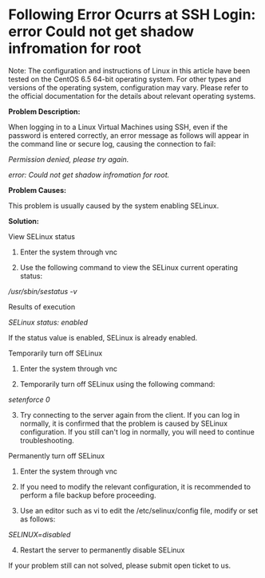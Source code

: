 # Following Error Ocurrs at SSH Login: error Could not get shadow infromation for root



Note: The configuration and instructions of Linux in this article have been tested on the CentOS 6.5 64-bit operating system. For other types and versions of the operating system, configuration may vary. Please refer to the official documentation for the details about relevant operating systems.



**Problem Description:**

When logging in to a Linux Virtual Machines using SSH, even if the password is entered correctly, an error message as follows will appear in the command line or secure log, causing the connection to fail:

*Permission denied, please try again.*

*error: Could not get shadow infromation for root.*



**Problem Causes:**

This problem is usually caused by the system enabling SELinux.



**Solution:**

View SELinux status

1. Enter the system through vnc

2. Use the following command to view the SELinux current operating status:


*/usr/sbin/sestatus  -v*

Results of execution 

*SELinux status:                 enabled*

If the status value is enabled, SELinux is already enabled.



Temporarily turn off SELinux 

1. Enter the system through vnc

2. Temporarily turn off SELinux using the following command:


*setenforce 0*

3. Try connecting to the server again from the client. If you can log in normally, it is confirmed that the problem is caused by SELinux configuration. If you still can't log in normally, you will need to continue troubleshooting.



Permanently turn off SELinux

1. Enter the system through vnc

2. If you need to modify the relevant configuration, it is recommended to perform a file backup before proceeding.

3. Use an editor such as vi to edit the /etc/selinux/config file, modify or set as follows:


*SELINUX=disabled*

4. Restart the server to permanently disable SELinux



If your problem still can not solved, please submit open ticket to us.
